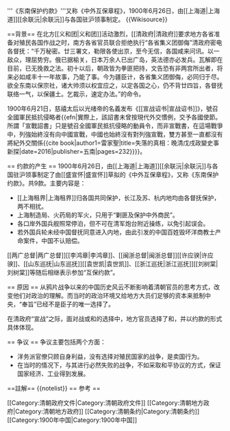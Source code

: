 '''《东南保护约款》'''又称《中外互保章程》，1900年6月26日，由[[上海道|上海道]][[余联沅|余联沅]]与各国驻沪领事制定。
{{Wikisource}}

==背景==
在北方[[义和团|义和团]]活动激烈，[[清政府|清政府]]要求地方各省准备对殖民各国作战之时，南方各省官员联合拒绝执行“各省集义团御侮”<ref>清政府密电各督抚：“千万秘密。廿三署文，勒限各使出京，至今无信，各国咸来问讯。以一敌众，理屈势穷。俄已据榆关，日本万余人已出广岛，英法德亦必发兵。瓦解即在目前，已无挽救之法。初十以后，朝政皆为拳匪把持，文告恐有非两宫所出者，将来必如咸丰十一年故事，乃能了事。今为疆臣计，各省集义团御侮，必同归于尽。欲全东南以保宗社，诸大帅须以权宜应之，以定各国之心，仍不背廿四旨，各督抚联络一气，以保疆土。乞裁示，速定办法。”</ref>的命令。

1900年6月21日，慈禧太后以光绪帝的名義发布《[[宣战诏书|宣战诏书]]》，號召全國軍民抵抗侵略者{{efn|實際上，該詔書未曾按現代外交慣例，交予各國使節。所謂「宣戰詔書」只是號召全國軍民抵抗侵略的動員令，而非宣戰書，在這場戰爭中，列強始終沒有向中國宣戰，中國也始終沒有對列強宣戰，雙方甚至一直都沒有將紀外交關係<ref>{{cite book|author1=雷家聖|title=失落的真相：晚清戊戌政變史事新探|date=2016|publisher=五南|pages=232}}</ref>}}。

== 约款的产生 ==
1900年6月26日，由[[上海道|上海道]][[余联沅|余联沅]]与各国驻沪领事制定了由[[盛宣怀|盛宣怀]]草拟的《中外互保章程》，又称《东南保护约款》。共9款。主要内容是：
* [[上海租界|上海租界]]归各国共同保护，长江及苏、杭内地均由各督抚保护，两不相扰。
* 上海制造局、火药局的军火，只用于“剿匪及保护中外商民”。
* 各口岸外国兵舰照常停泊，但不可在清军炮台附近操练，以免引起误会。
* 若外国兵轮未经中国督抚同意进入内地，由此引发的中国百姓毁坏洋商教士产命案件，中国不认赔偿。

[[两广总督|两广总督]][[李鸿章|李鸿章]]、[[闽浙总督|闽浙总督]][[许应骙|许应骙]]、[[山东巡抚|山东巡抚]][[袁世凯|袁世凯]]、[[浙江巡抚|浙江巡抚]][[刘树棠|刘树棠]]等随后相继表示参加“互保约款”。

== 原因 ==
从鸦片战争以来的中国历史风云不断影响着清朝官员的思考方式，改变他们对政治的理解。而当时的政治环境又给地方大员们足够的资本来抵制中央，“奉旨”已经不是臣子的唯一选择了。

在清政府“宣战”之际，面对战或和的选择中，地方官员选择了和，并以约款的形式具体体现。

== 争议 ==
争议主要包括两个方面：
* 洋务派官僚只顾自身利益，没有选择对殖民国家的战争，是卖国行为。
* 在当时的情况下，与其进行必然失败的战争，不如采取和平协议的方式，保证国家经济、工业得到发展。

==註解==
{{notelist}}
== 参考 ==
<div class='references-small'>
<references/>
</div>


[[Category:清朝政府文件|Category:清朝政府文件]]
[[Category:清朝地方政府|Category:清朝地方政府]]
[[Category:清朝条约|Category:清朝条约]]
[[Category:1900年中国|Category:1900年中国]]